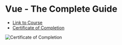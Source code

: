 # Vue - The Complete Guide

- [Link to Course](https://www.udemy.com/course/vuejs-2-the-complete-guide/)
- [Certificate of Completion](https://www.udemy.com/certificate/UC-c4322d6b-aabc-4dc0-b12e-cd24846ee378)

![Certificate of Completion](https://github.com/rikusstrydom/udemy-vuejs-the-complete-guide/blob/main/Certificate.jpg?raw=true)
